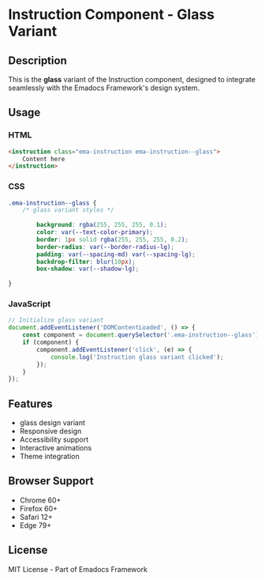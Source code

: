 # Instruction Component - Glass Variant

## Description
This is the **glass** variant of the Instruction component, designed to integrate seamlessly with the Emadocs Framework's design system.

## Usage

### HTML
```html
<instruction class="ema-instruction ema-instruction--glass">
    Content here
</instruction>
```

### CSS
```css
.ema-instruction--glass {
    /* glass variant styles */
    
        background: rgba(255, 255, 255, 0.1);
        color: var(--text-color-primary);
        border: 1px solid rgba(255, 255, 255, 0.2);
        border-radius: var(--border-radius-lg);
        padding: var(--spacing-md) var(--spacing-lg);
        backdrop-filter: blur(10px);
        box-shadow: var(--shadow-lg);
    
}
```

### JavaScript
```javascript
// Initialize glass variant
document.addEventListener('DOMContentLoaded', () => {
    const component = document.querySelector('.ema-instruction--glass');
    if (component) {
        component.addEventListener('click', (e) => {
            console.log('Instruction glass variant clicked');
        });
    }
});
```

## Features
- glass design variant
- Responsive design
- Accessibility support
- Interactive animations
- Theme integration

## Browser Support
- Chrome 60+
- Firefox 60+
- Safari 12+
- Edge 79+

## License
MIT License - Part of Emadocs Framework
